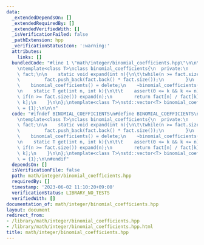 ```yaml
---
data:
  _extendedDependsOn: []
  _extendedRequiredBy: []
  _extendedVerifiedWith: []
  _isVerificationFailed: false
  _pathExtension: hpp
  _verificationStatusIcon: ':warning:'
  attributes:
    links: []
  bundledCode: "#line 1 \"math/integer/binomial_coefficients.hpp\"\n\n\n#include <vector>\n\
    \ntemplate<class T>\nclass binomial_coefficients{\n  private:\n    static std::vector<T>\
    \ fact;\n\n    static void expand(int n){\n\t\twhile(n >= fact.size()) {\n   \
    \         fact.push_back(fact.back() * fact.size());\n        }\n    }\n\n  public:\n\
    \    binomial_coefficients() = delete;\n    ~binomial_coefficients() = delete;\n\
    \n    static T get(int n, int k){\n\t\t    assert(0 <= k && k <= n);\n       \
    \ if(n >= fact.size()) expand(n);\n        return fact[n] / fact[k] / fact[n -\
    \ k];\n    }\n\n};\ntemplate<class T>\nstd::vector<T> binomial_coefficients<T>::fact\
    \ = {1};\n\n\n"
  code: "#ifndef BINOMIAL_COEFFICIENTS\n#define BINOMIAL_COEFFICIENTS\n#include <vector>\n\
    \ntemplate<class T>\nclass binomial_coefficients{\n  private:\n    static std::vector<T>\
    \ fact;\n\n    static void expand(int n){\n\t\twhile(n >= fact.size()) {\n   \
    \         fact.push_back(fact.back() * fact.size());\n        }\n    }\n\n  public:\n\
    \    binomial_coefficients() = delete;\n    ~binomial_coefficients() = delete;\n\
    \n    static T get(int n, int k){\n\t\t    assert(0 <= k && k <= n);\n       \
    \ if(n >= fact.size()) expand(n);\n        return fact[n] / fact[k] / fact[n -\
    \ k];\n    }\n\n};\ntemplate<class T>\nstd::vector<T> binomial_coefficients<T>::fact\
    \ = {1};\n\n#endif"
  dependsOn: []
  isVerificationFile: false
  path: math/integer/binomial_coefficients.hpp
  requiredBy: []
  timestamp: '2023-06-02 11:10:20+09:00'
  verificationStatus: LIBRARY_NO_TESTS
  verifiedWith: []
documentation_of: math/integer/binomial_coefficients.hpp
layout: document
redirect_from:
- /library/math/integer/binomial_coefficients.hpp
- /library/math/integer/binomial_coefficients.hpp.html
title: math/integer/binomial_coefficients.hpp
---
```

